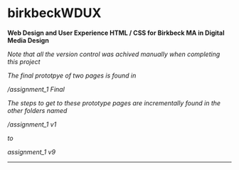 # birkbeckWDUX
<b>Web Design and User Experience HTML / CSS for Birkbeck MA in Digital Media Design</b>

<i>Note that all the version control was achived manually when completing this project

The final prototpye of two pages is found in
  
  /assignment_1 Final

The steps to get to these prototype pages are incrementally found in the other folders named

  /assignment_1 v1

to 

  assignment_1 v9 </i>
  
  <hr>
